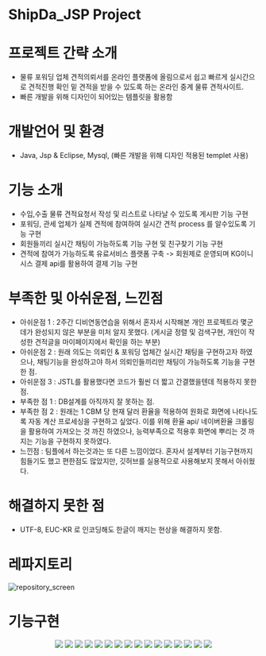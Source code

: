 # ShipDa_JSP Project
# 프로젝트 간략 소개
* 물류 포워딩 업체 견적의뢰서를 온라인 플랫폼에 올림으로서 쉽고 빠르게 실시간으로 견적진행 확인 밑 견적을 받을 수 있도록 하는 온라인 중계 물류 견적사이트.
* 빠른 개발을 위해 디자인이 되어있는 템플릿을 활용함

# 개발언어 및 환경
* Java, Jsp & Eclipse, Mysql, (빠른 개발을 위해 디자인 적용된 templet 사용)

# 기능 소개
* 수입,수출 물류 견적요청서 작성 및 리스트로 나타날 수 있도록 게시판 기능 구현 
* 포워딩, 관세 업체가 실제 견적에 참여하여 실시간 견적 process 를 알수있도록 기능 구현
* 회원들끼리 실시간 채팅이 가능하도록 기능 구현 및 친구찾기 기능 구현
* 견적에 참여가 가능하도록 유료서비스 플랫폼 구축 -> 회원제로 운영되며 KG이니시스 결제 api를 활용하여 결제 기능 구현

# 부족한 및 아쉬운점, 느낀점
* 아쉬운점 1 : 2주간 디비연동연습을 위해서 혼자서 시작해본 개인 프로젝트라 몇군데가 완성되지 않은 부분을 미처 알지 못했다. 
(게시글 정렬 및 검색구현, 개인이 작성한 견적글을 마이페이지에서 확인을 하는 부분)
* 아쉬운점 2 : 원래 의도는 의뢰인 & 포워딩 업체간 실시간 채팅을 구현하고자 하였으나, 채팅기능을 완성하고야 하서 의뢰인들끼리만 채팅이 가능하도록 기능을 구현한 점.
* 아쉬운점 3 : JSTL를 활용했다면 코드가 훨씬 더 짧고 간결했을텐데 적용하지 못한 점. 
* 부족한 점 1 : DB설계를 아직까지 잘 못하는 점.
* 부족한 점 2 : 원래는 1 CBM 당 현재 달러 환율을 적용하여 원화로 화면에 나타나도록 자동 계산 프로세싱을 구현하고 싶었다. 이를 위해 환율 api/ 네이버환율 크롤링을 활용하여
  가져오는 것 까진 하였으나, 능력부족으로 적용후 화면에 뿌리는 것 까지는 기능을 구현하지 못하였다. 
* 느낀점 : 팀플에서 하는것과는 또 다른 느낌이었다. 혼자서 설계부터 기능구현까지 힘들기도 했고 편한점도 많았지만, 깃허브를 실용적으로 사용해보지 못해서 아쉬웠다. 

# 해결하지 못한 점
* UTF-8, EUC-KR 로 인코딩해도 한글이 깨지는 현상을 해결하지 못함.


# 레파지토리
![repository_screen](https://user-images.githubusercontent.com/73155839/109601583-7a12dc80-7b62-11eb-8fed-f848718b07d7.png)

# 기능구현
<p align="center">
<img src="https://user-images.githubusercontent.com/73155839/109601656-9f074f80-7b62-11eb-80b0-5ac079f2f2c2.png">
<img src="https://user-images.githubusercontent.com/73155839/109601660-a0387c80-7b62-11eb-8838-495180614078.png">
<img src="https://user-images.githubusercontent.com/73155839/109601661-a0d11300-7b62-11eb-86fd-c9ea98d0430f.png">
<img src="https://user-images.githubusercontent.com/73155839/109601666-a2024000-7b62-11eb-8fab-38d2b1791f8f.png">
<img src="https://user-images.githubusercontent.com/73155839/109601669-a4649a00-7b62-11eb-97a1-0237356c7bf0.png">
<img src="https://user-images.githubusercontent.com/73155839/109601670-a4fd3080-7b62-11eb-9ff4-8955a7d8c0a7.png">
<img src="https://user-images.githubusercontent.com/73155839/109601672-a595c700-7b62-11eb-829f-a4494b8a4c7c.png">
<img src="https://user-images.githubusercontent.com/73155839/109601676-a62e5d80-7b62-11eb-988f-fd7bbfad44de.png">
<img src="https://user-images.githubusercontent.com/73155839/109601679-a6c6f400-7b62-11eb-9cfe-e09176e47d00.png">
<img src="https://user-images.githubusercontent.com/73155839/109601682-a75f8a80-7b62-11eb-83a8-3c05f8573f15.png">
<img src="https://user-images.githubusercontent.com/73155839/109601684-a7f82100-7b62-11eb-8b8c-a2d4c6942fa2.png">
<img src="https://user-images.githubusercontent.com/73155839/109601694-aaf31180-7b62-11eb-82db-5f1c42d80d3c.png">
<img src="https://user-images.githubusercontent.com/73155839/109601701-acbcd500-7b62-11eb-9642-346db9bc6663.png">
<img src="https://user-images.githubusercontent.com/73155839/109601702-ad556b80-7b62-11eb-9b59-098b654c2dad.png">
<img src="https://user-images.githubusercontent.com/73155839/109601704-adee0200-7b62-11eb-8ab0-eae7c71dd8b7.png">
<img src="https://user-images.githubusercontent.com/73155839/109601705-ae869880-7b62-11eb-935e-6355aa96a9cf.png">
</p>
